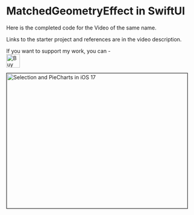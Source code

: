 # MatchedGeometryEffect in SwiftUI

Here is the completed code for the Video of the same name.

Links to the starter project and references are in the video description.

If you want to support my work, you can - </br>
<a href='https://ko-fi.com/Z8Z22WRVG' target='_blank'><img height='36' style='border:0px;height:36px;' src='https://cdn.ko-fi.com/cdn/kofi3.png?v=2' border='0' alt='Buy Me a Coffee at ko-fi.com' /></a>

<a href="http://www.youtube.com/watch?feature=player_embedded&v=BWUY18wH4JQ
" target="_blank"><img src="http://img.youtube.com/vi/BWUY18wH4JQ/0.jpg" 
alt="Selection and PieCharts in iOS 17" width="480" height="360" border="1" /></a>




